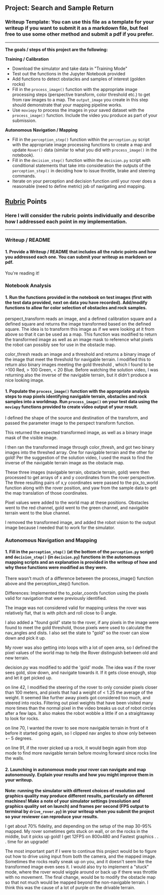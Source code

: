 ## Project: Search and Sample Return
### Writeup Template: You can use this file as a template for your writeup if you want to submit it as a markdown file, but feel free to use some other method and submit a pdf if you prefer.

---


**The goals / steps of this project are the following:**  

**Training / Calibration**  

* Download the simulator and take data in "Training Mode"
* Test out the functions in the Jupyter Notebook provided
* Add functions to detect obstacles and samples of interest (golden rocks)
* Fill in the `process_image()` function with the appropriate image processing steps (perspective transform, color threshold etc.) to get from raw images to a map.  The `output_image` you create in this step should demonstrate that your mapping pipeline works.
* Use `moviepy` to process the images in your saved dataset with the `process_image()` function.  Include the video you produce as part of your submission.

**Autonomous Navigation / Mapping**

* Fill in the `perception_step()` function within the `perception.py` script with the appropriate image processing functions to create a map and update `Rover()` data (similar to what you did with `process_image()` in the notebook).
* Fill in the `decision_step()` function within the `decision.py` script with conditional statements that take into consideration the outputs of the `perception_step()` in deciding how to issue throttle, brake and steering commands.
* Iterate on your perception and decision function until your rover does a reasonable (need to define metric) job of navigating and mapping.  

[//]: # (Image References)

[image1]: ./misc/rover_image.jpg
[image2]: ./calibration_images/example_grid1.jpg
[image3]: ./calibration_images/example_rock1.jpg

## [Rubric](https://review.udacity.com/#!/rubrics/916/view) Points
### Here I will consider the rubric points individually and describe how I addressed each point in my implementation.  

---
### Writeup / README

#### 1. Provide a Writeup / README that includes all the rubric points and how you addressed each one.  You can submit your writeup as markdown or pdf.  

You're reading it!

### Notebook Analysis
#### 1. Run the functions provided in the notebook on test images (first with the test data provided, next on data you have recorded). Add/modify functions to allow for color selection of obstacles and rock samples.
perspect_transform reads an image, and a defined calibration square and a defined square and returns the image transformed based on the defined square.  The idea is to transform this image as if we were looking at it from above so that it can be used as a map.  This function was modified to return the transformed image as well as an image mask to reference what pixels the robot can possibly see for use in the obstacle  map.

color_thresh reads an image and a threshold and returns a binary image of the image that meet the threshold for navigable terrain.  I modified this to return also binary images meeting the gold threshold , which I found to be >100 Red, > 100 Green, < 20 Blue.  Before watching the solution video, I was returning also the inverse of the navigable terrain, but it didn't produce a nice looking image.

#### 1. Populate the `process_image()` function with the appropriate analysis steps to map pixels identifying navigable terrain, obstacles and rock samples into a worldmap.  Run `process_image()` on your test data using the `moviepy` functions provided to create video output of your result.
I defined the shape of the source and destination of the transform, and passed the parameter image to the perspect transform function.  

This returned the expected transformed image, as well as a binary image mask of the visible image.  

I then ran the transformed image through color_thresh, and got two binary images into the threshed array.  One for navigable terrain and the other for gold!  Per the suggestion of the solution video, I used the mask to find the inverse of the navigable terrain image as the obstacle map.  

These three images (navigable terrain, obstacle terrain, gold) were then processed to get arrays of x and y coordinates from the rover perspective.  The three resulting pairs of x,y coordinates were passed to the pix_to_world function along with the rover position, and yaw from the sample data to get the map translation of those coordinates.

Pixel values were added to the world map at these positions.  Obstacles went to the red channel, gold went to the green channel, and navigable terrain went to the blue channel.

I removed the transformed image, and added the robot vision to  the output image because I needed that to work for the simulator.


### Autonomous Navigation and Mapping

#### 1. Fill in the `perception_step()` (at the bottom of the `perception.py` script) and `decision_step()` (in `decision.py`) functions in the autonomous mapping scripts and an explanation is provided in the writeup of how and why these functions were modified as they were.
There wasn't much of a difference between the process_image() function above and the perception_step() function.

Differences:
Implemented the to_polar_coords function using the pixels valid for navigation that were previously identified.

The image was not considered valid for mapping unless the rover was relatively flat, that is with pitch and roll close to 0 angle.

I also added a "found gold" state to the rover, if any pixels in the image were found to meet the gold threshold, those pixels were used to calculate the nav_angles and dists.  I also set the state to "gold" so the rover can slow down and pick it up.

My rover was also getting into loops with a lot of open area, so I defined the pixel values of the world map to help the Rover distinguish between old and new terrain.

decision.py was modified to add the 'gold' mode.  The idea was if the rover sees gold, slow down, and navigate towards it.  If it gets close enough, stop and let it get picked up.

on line 42, I modified the steering of the rover to only consider pixels closer than 100 meters, and pixels that had a weight of < 1.25 the average of the weight.  It seemed like further away pixels got considered too much, and steered into rocks.  Filtering out pixel weights that have been visited many more times than the normal pixel in the video breaks us out of robot circles after a few laps.  It also makes the robot wobble a little if on a straightaway to look for rocks.

on line 70, I wanted the rover to see more navigable terrain in front of it before it started going again, so I clipped nav angles to show only between +- 5 degrees.

on line 91, if the rover picked up a rock, it would begin again from stop mode to find more navigable terrain before moving forward since rocks line the walls.

#### 2. Launching in autonomous mode your rover can navigate and map autonomously.  Explain your results and how you might improve them in your writeup.  

**Note: running the simulator with different choices of resolution and graphics quality may produce different results, particularly on different machines!  Make a note of your simulator settings (resolution and graphics quality set on launch) and frames per second (FPS output to terminal by `drive_rover.py`) in your writeup when you submit the project so your reviewer can reproduce your results.**

I get about 70% fidelity, and depending on the setup of the map 30-95% mapped.  My rover sometimes gets stuck on wall, or on the rocks in the middle, but it picks up gold!  I get 12FPS on 800x480 and Fastest graphics . . . time for an upgrade!

The most important part if I were to continue this project would be to figure out how to drive using input from both the camera, and the mapped image.  Sometimes the rocks really sneak up on you, and it doesn't seem like the transformed image even sees it.  I would also try to implement a "stuck" mode, where the rover would wiggle around or back up if there was throttle with no movement.  The final change, would be to modify the obstacle map so that not much would be mapped beyond the non-navigable terrain.  I think this was the cause of a lot of purple on the drivable terrain.
